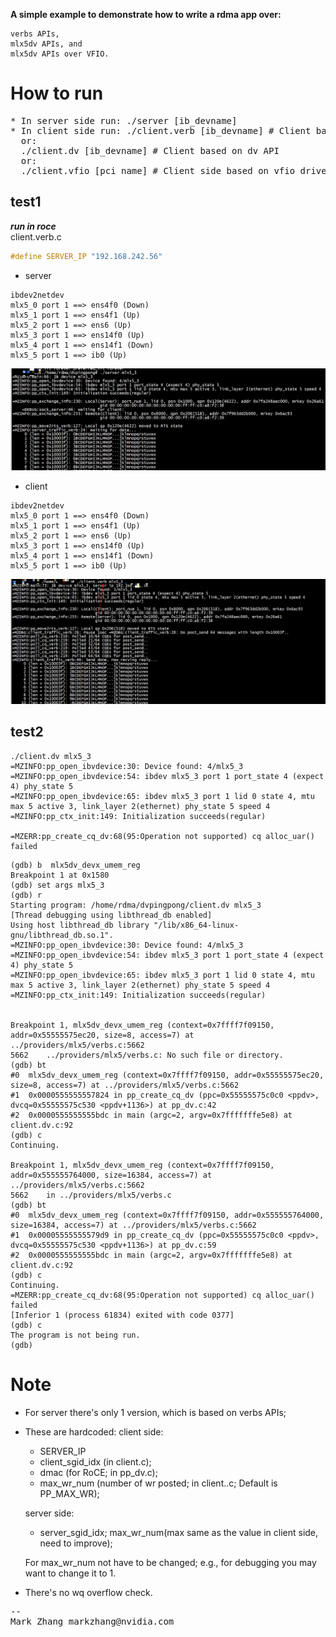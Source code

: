 **A simple example to demonstrate how to write a rdma app over:**

    verbs APIs,
    mlx5dv APIs, and
    mlx5dv APIs over VFIO.

# How to run
<pre>
* In server side run: ./server [ib_devname]
* In client side run: ./client.verb [ib_devname] # Client based on verbs API
  or:
  ./client.dv [ib_devname] # Client based on dv API
  or:
  ./client.vfio [pci_name] # Client side based on vfio driver
</pre>

## test1

***run in roce***  
 client.verb.c    
```C
#define SERVER_IP "192.168.242.56"
```
+ server
```Shell
ibdev2netdev 
mlx5_0 port 1 ==> ens4f0 (Down)
mlx5_1 port 1 ==> ens4f1 (Up)
mlx5_2 port 1 ==> ens6 (Up)
mlx5_3 port 1 ==> ens14f0 (Up)
mlx5_4 port 1 ==> ens14f1 (Down)
mlx5_5 port 1 ==> ib0 (Up)
```
![image](../../pic/server1.png)
+ client
```Shell
ibdev2netdev 
mlx5_0 port 1 ==> ens4f0 (Down)
mlx5_1 port 1 ==> ens4f1 (Up)
mlx5_2 port 1 ==> ens6 (Up)
mlx5_3 port 1 ==> ens14f0 (Up)
mlx5_4 port 1 ==> ens14f1 (Down)
mlx5_5 port 1 ==> ib0 (Up)

```
![image](../../pic/client1.png)

## test2

```
./client.dv mlx5_3 
=MZINFO:pp_open_ibvdevice:30: Device found: 4/mlx5_3
=MZINFO:pp_open_ibvdevice:54: ibdev mlx5_3 port 1 port_state 4 (expect 4) phy_state 5
=MZINFO:pp_open_ibvdevice:65: ibdev mlx5_3 port 1 lid 0 state 4, mtu max 5 active 3, link_layer 2(ethernet) phy_state 5 speed 4
=MZINFO:pp_ctx_init:149: Initialization succeeds(regular)

=MZERR:pp_create_cq_dv:68(95:Operation not supported) cq alloc_uar() failed
```

```Text
(gdb) b  mlx5dv_devx_umem_reg
Breakpoint 1 at 0x1580
(gdb) set args mlx5_3 
(gdb) r
Starting program: /home/rdma/dvpingpong/client.dv mlx5_3 
[Thread debugging using libthread_db enabled]
Using host libthread_db library "/lib/x86_64-linux-gnu/libthread_db.so.1".
=MZINFO:pp_open_ibvdevice:30: Device found: 4/mlx5_3
=MZINFO:pp_open_ibvdevice:54: ibdev mlx5_3 port 1 port_state 4 (expect 4) phy_state 5
=MZINFO:pp_open_ibvdevice:65: ibdev mlx5_3 port 1 lid 0 state 4, mtu max 5 active 3, link_layer 2(ethernet) phy_state 5 speed 4
=MZINFO:pp_ctx_init:149: Initialization succeeds(regular)


Breakpoint 1, mlx5dv_devx_umem_reg (context=0x7ffff7f09150, addr=0x55555575ec20, size=8, access=7) at ../providers/mlx5/verbs.c:5662
5662    ../providers/mlx5/verbs.c: No such file or directory.
(gdb) bt
#0  mlx5dv_devx_umem_reg (context=0x7ffff7f09150, addr=0x55555575ec20, size=8, access=7) at ../providers/mlx5/verbs.c:5662
#1  0x0000555555557824 in pp_create_cq_dv (ppc=0x55555575c0c0 <ppdv>, dvcq=0x55555575c530 <ppdv+1136>) at pp_dv.c:42
#2  0x0000555555555bdc in main (argc=2, argv=0x7fffffffe5e8) at client.dv.c:92
(gdb) c
Continuing.

Breakpoint 1, mlx5dv_devx_umem_reg (context=0x7ffff7f09150, addr=0x555555764000, size=16384, access=7) at ../providers/mlx5/verbs.c:5662
5662    in ../providers/mlx5/verbs.c
(gdb) bt
#0  mlx5dv_devx_umem_reg (context=0x7ffff7f09150, addr=0x555555764000, size=16384, access=7) at ../providers/mlx5/verbs.c:5662
#1  0x00005555555579d9 in pp_create_cq_dv (ppc=0x55555575c0c0 <ppdv>, dvcq=0x55555575c530 <ppdv+1136>) at pp_dv.c:59
#2  0x0000555555555bdc in main (argc=2, argv=0x7fffffffe5e8) at client.dv.c:92
(gdb) c
Continuing.
=MZERR:pp_create_cq_dv:68(95:Operation not supported) cq alloc_uar() failed
[Inferior 1 (process 61834) exited with code 0377]
(gdb) c
The program is not being run.
(gdb) 
```

# Note
+ For server there's only 1 version, which is based on verbs APIs;
+ These are hardcoded:
  client side:
  + SERVER_IP
  + client_sgid_idx (in client.c);
  + dmac (for RoCE; in pp_dv.c);
  + max_wr_num (number of wr posted; in client..c; Default is PP_MAX_WR);

  server side:
  + server_sgid_idx; max_wr_num(max same as the value in client side, need to improve);

  For max_wr_num not have to be changed; e.g., for debugging you may want to change it to 1.

+ There's no wq overflow check.

<pre>
--
Mark Zhang markzhang@nvidia.com
</pre>

